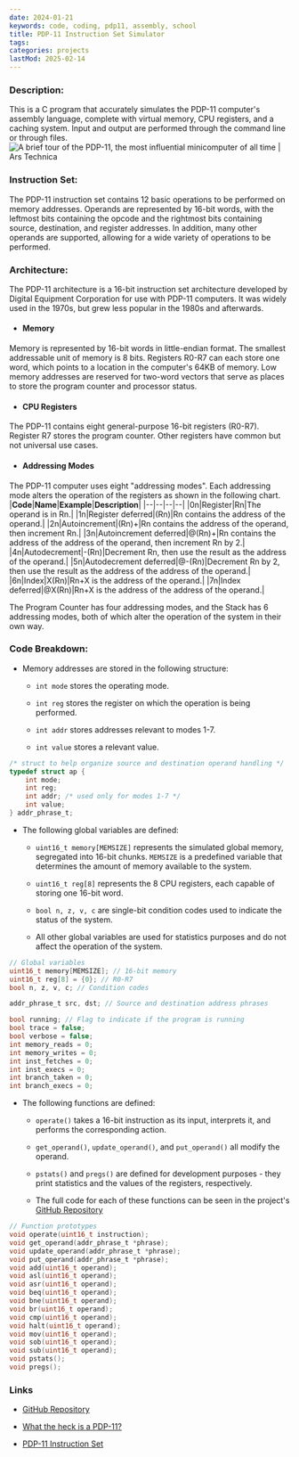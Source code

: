 ```yaml
---
date: 2024-01-21
keywords: code, coding, pdp11, assembly, school
title: PDP-11 Instruction Set Simulator
tags:
categories: projects
lastMod: 2025-02-14
---
```

### Description:
This is a C program that accurately simulates the PDP-11 computer's assembly language, complete with virtual memory, CPU registers, and a caching system. Input and output are performed through the command line or through files.
![A brief tour of the PDP-11, the most influential minicomputer of all time |  Ars Technica](https://cdn.arstechnica.net/wp-content/uploads/2013/10/unix-creators.jpg)

### Instruction Set:
The PDP-11 instruction set contains 12 basic operations to be performed on memory addresses. Operands are represented by 16-bit words, with the leftmost bits containing the opcode and the rightmost bits containing source, destination, and register addresses. In addition, many other operands are supported, allowing for a wide variety of operations to be performed.

### Architecture:
The PDP-11 architecture is a 16-bit instruction set architecture developed by Digital Equipment Corporation for use with PDP-11 computers. It was widely used in the 1970s, but grew less popular in the 1980s and afterwards.

  + #### Memory
Memory is represented by 16-bit words in little-endian format. The smallest addressable unit of memory is 8 bits. Registers R0-R7 can each store one word, which points to a location in the computer's 64KB of memory. Low memory addresses are reserved for two-word vectors that serve as places to store the program counter and processor status.

  + #### CPU Registers
The PDP-11 contains eight general-purpose 16-bit registers (R0-R7). Register R7 stores the program counter. Other registers have common but not universal use cases.

  + #### Addressing Modes
The PDP-11 computer uses eight "addressing modes". Each addressing mode alters the operation of the registers as shown in the following chart.
|**Code**|**Name**|**Example**|**Description**|
|--|--|--|--|
|0n|Register|Rn|The operand is in Rn.|
|1n|Register deferred|(Rn)|Rn contains the address of the operand.|
|2n|Autoincrement|(Rn)+|Rn contains the address of the operand, then increment Rn.|
|3n|Autoincrement deferred|@(Rn)+|Rn contains the address of the address of the operand, then increment Rn by 2.|
|4n|Autodecrement|-(Rn)|Decrement Rn, then use the result as the address of the operand.|
|5n|Autodecrement deferred|@-(Rn)|Decrement Rn by 2, then use the result as the address of the address of the operand.|
|6n|Index|X(Rn)|Rn+X is the address of the operand.|
|7n|Index deferred|@X(Rn)|Rn+X is the address of the address of the operand.|

The Program Counter has four addressing modes, and the Stack has 6 addressing modes, both of which alter the operation of the system in their own way.

### Code Breakdown:

  + Memory addresses are stored in the following structure:

    + `int mode` stores the operating mode.

    + `int reg` stores the register on which the operation is being performed.

    + `int addr` stores addresses relevant to modes 1-7.

    + `int value` stores a relevant value.

```c
/* struct to help organize source and destination operand handling */
typedef struct ap {
    int mode;
    int reg;
    int addr; /* used only for modes 1-7 */
    int value;
} addr_phrase_t;
```

  + The following global variables are defined:

    + `uint16_t memory[MEMSIZE]` represents the simulated global memory, segregated into 16-bit chunks. `MEMSIZE` is a predefined variable that determines the amount of memory available to the system.

    + `uint16_t reg[8]` represents the 8 CPU registers, each capable of storing one 16-bit word.

    + `bool n, z, v, c` are single-bit condition codes used to indicate the status of the system.

    + All other global variables are used for statistics purposes and do not affect the operation of the system.

```c
// Global variables
uint16_t memory[MEMSIZE]; // 16-bit memory
uint16_t reg[8] = {0}; // R0-R7
bool n, z, v, c; // Condition codes

addr_phrase_t src, dst; // Source and destination address phrases

bool running; // Flag to indicate if the program is running
bool trace = false;
bool verbose = false;
int memory_reads = 0;
int memory_writes = 0;
int inst_fetches = 0;
int inst_execs = 0;
int branch_taken = 0;
int branch_execs = 0;
```

  + The following functions are defined:

    + `operate()` takes a 16-bit instruction as its input, interprets it, and performs the corresponding action.

    + `get_operand()`, `update_operand()`, and `put_operand()` all modify the operand.

    + `pstats()` and `pregs()` are defined for development purposes - they print statistics and the values of the registers, respectively.

    + The full code for each of these functions can be seen in the project's [GitHub Repository](https://github.com/tealblu/pdp11-sim)

```c
// Function prototypes
void operate(uint16_t instruction);
void get_operand(addr_phrase_t *phrase);
void update_operand(addr_phrase_t *phrase);
void put_operand(addr_phrase_t *phrase);
void add(uint16_t operand);
void asl(uint16_t operand);
void asr(uint16_t operand);
void beq(uint16_t operand);
void bne(uint16_t operand);
void br(uint16_t operand);
void cmp(uint16_t operand);
void halt(uint16_t operand);
void mov(uint16_t operand);
void sob(uint16_t operand);
void sub(uint16_t operand);
void pstats();
void pregs();
```

### Links

  + [GitHub Repository](https://github.com/tealblu/pdp11-sim)

  + [What the heck is a PDP-11?](https://en.wikipedia.org/wiki/PDP-11)

  + [PDP-11 Instruction Set](https://www.teach.cs.toronto.edu/~ajr/258/pdp11.pdf)
